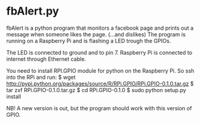 fbAlert.py
==========
fbAlert is a python program that monitors a facebook page and prints out a message when someone likes the page. (...and dislikes)
The program is running on a Raspberry Pi and is flashing a LED trough the GPIOs.

The LED is connected to ground and to pin 7.
Raspberry Pi is connected to internet through Ethernet cable.

You need to install RPI.GPIO module for python on the Raspberry Pi. So ssh into the RPi and run:
  $ wget http://pypi.python.org/packages/source/R/RPi.GPIO/RPi.GPIO-0.1.0.tar.gz
  $ tar zxf RPi.GPIO-0.1.0.tar.gz
  $ cd RPi.GPIO-0.1.0
  $ sudo python setup.py install

NB! A new version is out, but the program should work with this version of GPIO.
